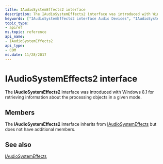 ```yaml
---
title: IAudioSystemEffects2 interface
description: The IAudioSystemEffects2 interface was introduced with Windows 8.1 for retrieving information about the processing objects in a given mode.
keywords: ["IAudioSystemEffects2 interface Audio Devices", "IAudioSystemEffects2 interface Audio Devices , described"]
topic_type:
- apiref
ms.topic: reference
api_name:
- IAudioSystemEffects2
api_type:
- COM
ms.date: 11/28/2017
---
```


# IAudioSystemEffects2 interface


The **IAudioSystemEffects2** interface was introduced with Windows 8.1 for retrieving information about the processing objects in a given mode.

## Members

The **IAudioSystemEffects2** interface inherits from [IAudioSystemEffects](iaudiosystemeffects.md) but does not have additional members.

## <span id="see_also"></span>See also


[IAudioSystemEffects](iaudiosystemeffects.md)

 

 






